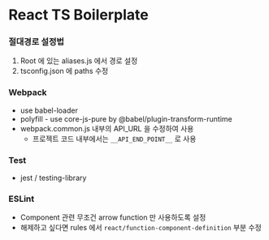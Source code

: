 # React TS Boilerplate

### 절대경로 설정법

1. Root 에 있는 aliases.js 에서 경로 설정
2. tsconfig.json 에 paths 수정

### Webpack

- use babel-loader
- polyfill - use core-js-pure by @babel/plugin-transform-runtime
- webpack.common.js 내부의 API_URL 을 수정하여 사용
  - 프로젝트 코드 내부에서는 `__API_END_POINT__` 로 사용

### Test

- jest / testing-library

### ESLint

- Component 관련 무조건 arrow function 만 사용하도록 설정
- 해제하고 싶다면 rules 에서 `react/function-component-definition` 부분 수정
